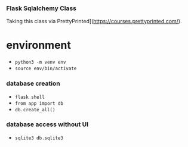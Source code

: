 ### Flask Sqlalchemy Class

Taking this class via PrettyPrinted](https://courses.prettyprinted.com/).

# environment

- `python3 -m venv env`
- `source env/bin/activate`

### database creation

- `flask shell`
- `from app import db`
- `db.create_all()`

### database access without UI

- `sqlite3 db.sqlite3`